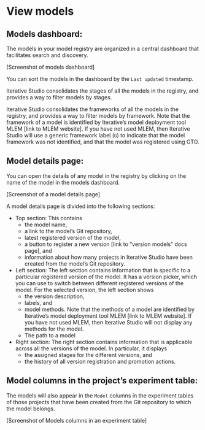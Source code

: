 # View models

## Models dashboard:

The models in your model registry are organized in a central dashboard that
facilitates search and discovery.

[Screenshot of models dashboard]

You can sort the models in the dashboard by the `Last updated` timestamp.

Iterative Studio consolidates the stages of all the models in the registry, and
provides a way to filter models by stages.

Iterative Studio consolidates the frameworks of all the models in the registry,
and provides a way to filter models by framework. Note that the framework of a
model is identified by Iterative’s model deployment tool MLEM [link to MLEM
website]. If you have not used MLEM, then Iterative Studio will use a generic
framework label (`G`) to indicate that the model framework was not identified,
and that the model was registered using GTO.

## Model details page:

You can open the details of any model in the registry by clicking on the name of
the model in the models dashboard.

[Screenshot of a model details page]

A model details page is divided into the following sections:

- Top section: This contains
  - the model name,
  - a link to the model’s Git repository,
  - latest registered version of the model,
  - a button to register a new version [link to “version models” docs page], and
  - information about how many projects in Iterative Studio have been created
    from the model’s Git repository.
- Left section: The left section contains information that is specific to a
  particular registered version of the model. It has a version picker, which you
  can use to switch between different registered versions of the model. For the
  selected version, the left section shows
  - the version description,
  - labels, and
  - model methods. Note that the methods of a model are identified by
    Iterative’s model deployment tool MLEM [link to MLEM website]. If you have
    not used MLEM, then Iterative Studio will not display any methods for the
    model.
  - The path to a model
- Right section: The right section contains information that is applicable
  across all the versions of the model. In particular, it displays
  - the assigned stages for the different versions, and
  - the history of all version registration and promotion actions.

## Model columns in the project’s experiment table:

The models will also appear in the `Model` columns in the experiment tables of
those projects that have been created from the Git repository to which the model
belongs.

[Screenshot of Models columns in an experiment table]
